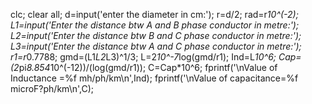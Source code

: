 clc;
clear all;
d=input('enter the diameter in cm:');
r=d/2;
rad=r*10^(-2);
L1=input('Enter the distance btw A and B phase conductor in metre:');
L2=input('Enter the distance btw B and C  phase conductor in metre:');
L3=input('Enter the distance btw A and C phase conductor in metre:');
r1=r*0.7788;
gmd=(L1*L2*L3)^1/3;
L=2*10^-7*log(gmd/r1);
Ind=L*10^6;
Cap=(2*pi*8.854*10^(-12))/(log(gmd/r1));
C=Cap*10^6;
fprintf('\nValue of Inductance =%f mh/ph/km\n',Ind);
fprintf('\nValue of capacitance=%f microF?ph/km\n',C);
